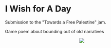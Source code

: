 # I Wish for A Day
Submission to the "Towards a Free Palestine" jam.

Game poem about bounding out of old narratives

<p align="center">
  <img src="/Assets/Cover/IWish_GatoBanner.png">
</p>